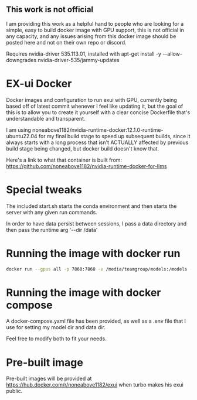 ## This work is not official

I am providing this work as a helpful hand to people who are looking for a simple, easy to build docker image with GPU support, this is not official in any capacity, and any issues arising from this docker image should be posted here and not on their own repo or discord.

Requires nvidia-driver 535.113.01, installed with apt-get install -y --allow-downgrades nvidia-driver-535/jammy-updates

# EX-ui Docker

Docker images and configuration to run exui with GPU, currently being based off of latest commit whenever I feel like updating it, but the goal of this is to allow you to create it yourself with a clear concise Dockerfile that's understandable and transparent.

I am using noneabove1182/nvidia-runtime-docker:12.1.0-runtime-ubuntu22.04 for my final build stage to speed up subsequent builds, since it always starts with a long process that isn't ACTUALLY affected by previous build stage being changed, but docker build doesn't know that.

Here's a link to what that container is built from:
https://github.com/noneabove1182/nvidia-runtime-docker-for-llms

# Special tweaks

The included start.sh starts the conda environment and then starts the server with any given run commands.

In order to have data persist between sessions, I pass a data directory and then pass the runtime arg '--dir /data'

# Running the image with docker run

```sh
docker run --gpus all -p 7860:7860 -v /media/teamgroup/models:/models -v ./data:/data exui:latest --host 0.0.0.0:7860 --dir data
```

# Running the image with docker compose

A docker-compose.yaml file has been provided, as well as a .env file that I use for setting my model dir and data dir.

Feel free to modify both to fit your needs.

# Pre-built image

Pre-built images will be provided at https://hub.docker.com/r/noneabove1182/exui when turbo makes his exui public.
